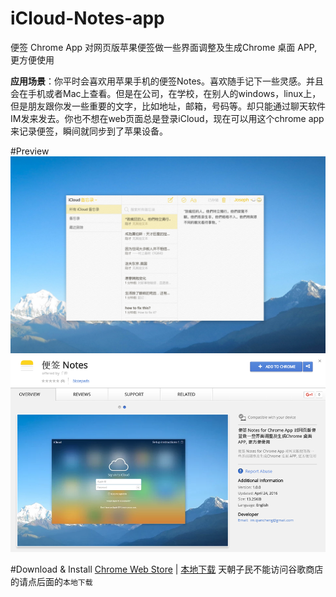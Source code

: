 # iCloud-Notes-app
便签 Chrome App 对网页版苹果便签做一些界面调整及生成Chrome 桌面 APP, 更方便使用

**应用场景**：你平时会喜欢用苹果手机的便签Notes。喜欢随手记下一些灵感。并且会在手机或者Mac上查看。但是在公司，在学校，在别人的windows，linux上，但是朋友跟你发一些重要的文字，比如地址，邮箱，号码等。却只能通过聊天软件IM发来发去。你也不想在web页面总是登录iCloud，现在可以用这个chrome app来记录便签，瞬间就同步到了苹果设备。

#Preview
![](publish/cover-1280x800-3.png)
![](publish/preview20160425080802.png)

#Download & Install
[Chrome Web Store][store] | [本地下载][releasesdownload1]
天朝子民不能访问谷歌商店的请点后面的``本地下载``

[store]: https://chrome.google.com/webstore/detail/%E4%BE%BF%E7%AD%BE-notes/lfaipgohagcbmfjhfokjdhcfcpfjonmg?utm_source=chrome-ntp-icon
[releasesdownload1]: https://github.com/iqiancheng/iCloud-Notes-app/releases/download/1.0.0/Notes_v1.0.0.crx

